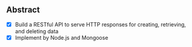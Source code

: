 ## Abstract

- [x]  Build a RESTful API to serve HTTP responses for creating, retrieving, and deleting data
- [x]  Implement by Node.js and Mongoose
